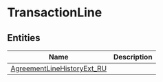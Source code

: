 
# TransactionLine


## Entities

|Name|Description|
|---|---|
|[AgreementLineHistoryExt_RU](AgreementLineHistoryExt_RU.cdm.json)||
